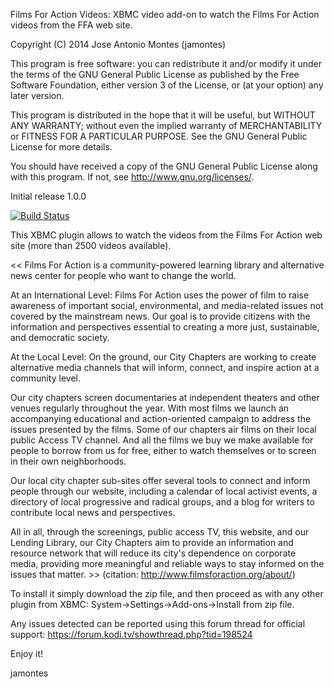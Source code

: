 Films For Action Videos: XBMC video add-on to watch the Films For Action videos from the FFA web site.

   Copyright (C) 2014 Jose Antonio Montes (jamontes)

   This program is free software: you can redistribute it and/or modify
   it under the terms of the GNU General Public License as published by
   the Free Software Foundation, either version 3 of the License, or
   (at your option) any later version.

   This program is distributed in the hope that it will be useful,
   but WITHOUT ANY WARRANTY; without even the implied warranty of
   MERCHANTABILITY or FITNESS FOR A PARTICULAR PURPOSE.  See the
   GNU General Public License for more details.

   You should have received a copy of the GNU General Public License
   along with this program.  If not, see <http://www.gnu.org/licenses/>.


Initial release 1.0.0

[![Build Status](https://secure.travis-ci.org/jamontes/plugin.video.filmsforaction.png)](http://travis-ci.org/jamontes/plugin.video.filmsforaction)

This XBMC plugin allows to watch the videos from the Films For Action web site (more than 2500 videos available).

<< Films For Action is a community-powered learning library and alternative news center for people who want to change the world.

At an International Level:
Films For Action uses the power of film to raise awareness of important social, environmental, and media-related issues not covered by the mainstream news. Our goal is to provide citizens with the information and perspectives essential to creating a more just, sustainable, and democratic society.

At the Local Level:
On the ground, our City Chapters are working to create alternative media channels that will inform, connect, and inspire action at a community level.

Our city chapters screen documentaries at independent theaters and other venues regularly throughout the year. With most films we launch an accompanying educational and action-oriented campaign to address the issues presented by the films. Some of our chapters air films on their local public Access TV channel. And all the films we buy we make available for people to borrow from us for free, either to watch themselves or to screen in their own neighborhoods.

Our local city chapter sub-sites offer several tools to connect and inform people through our website, including a calendar of local activist events, a directory of local progressive and radical groups, and a blog for writers to contribute local news and perspectives.

All in all, through the screenings, public access TV, this website, and our Lending Library, our City Chapters aim to provide an information and resource network that will reduce its city's dependence on corporate media, providing more meaningful and reliable ways to stay informed on the issues that matter. >>  (citation: http://www.filmsforaction.org/about/)

To install it simply download the zip file, and then proceed as with any other plugin from XBMC:
 System->Settings->Add-ons->Install from zip file.

Any issues detected can be reported using this forum thread for official support: https://forum.kodi.tv/showthread.php?tid=198524

Enjoy it!

jamontes
